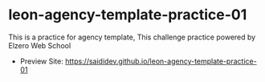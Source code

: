 # leon-agency-template-practice-01
 This is a practice for agency template, This challenge practice powered by Elzero Web School
 
- Preview Site: https://saididev.github.io/leon-agency-template-practice-01
